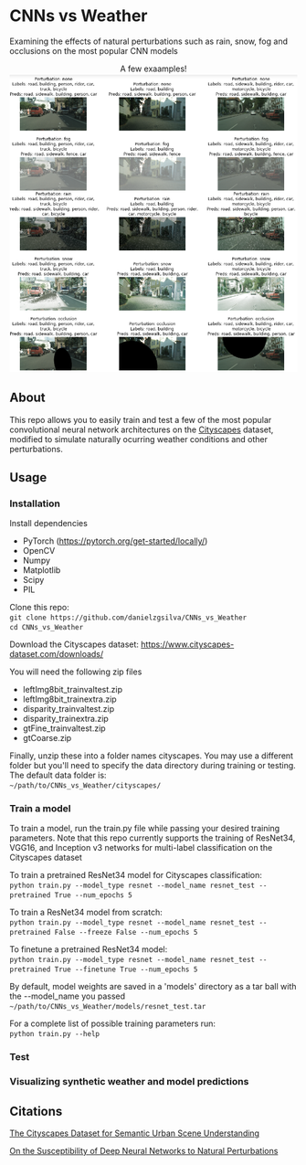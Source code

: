 # CNNs vs Weather
Examining the effects of natural perturbations such as rain, snow, fog and occlusions on the most popular CNN models

<p align="center">A few exaamples!<br>
  <img src='ModelTesting.png' alt='A few examples' />
</p>

## About
This repo allows you to easily train and test a few of the most popular convolutional neural network architectures on the [Cityscapes](https://www.cityscapes-dataset.com/dataset-overview/) dataset, modified to simulate naturally ocurring weather conditions and other perturbations.

## Usage
### Installation
Install dependencies
- PyTorch (https://pytorch.org/get-started/locally/)
- OpenCV
- Numpy
- Matplotlib
- Scipy 
- PIL

Clone this repo:  
```git clone https://github.com/danielzgsilva/CNNs_vs_Weather```  
```cd CNNs_vs_Weather```

Download the Cityscapes dataset: https://www.cityscapes-dataset.com/downloads/

You will need the following zip files
- leftImg8bit_trainvaltest.zip
- leftImg8bit_trainextra.zip
- disparity_trainvaltest.zip
- disparity_trainextra.zip
- gtFine_trainvaltest.zip
- gtCoarse.zip 

Finally, unzip these into a folder names cityscapes. You may use a different folder but you'll need to specify the data directory during training or testing. The default data folder is:  
```~/path/to/CNNs_vs_Weather/cityscapes/```

### Train a model
To train a model, run the train.py file while passing your desired training parameters. Note that this repo currently supports the training of ResNet34, VGG16, and Inception v3 networks for multi-label classification on the Cityscapes dataset

To train a pretrained ResNet34 model for Cityscapes classification:  
```python train.py --model_type resnet --model_name resnet_test --pretrained True --num_epochs 5```

To train a ResNet34 model from scratch:  
```python train.py --model_type resnet --model_name resnet_test --pretrained False --freeze False --num_epochs 5```

To finetune a pretrained ResNet34 model:  
```python train.py --model_type resnet --model_name resnet_test --pretrained True --finetune True --num_epochs 5```

By default, model weights are saved in a 'models' directory as a tar ball with the --model_name you passed  
```~/path/to/CNNs_vs_Weather/models/resnet_test.tar```

For a complete list of possible training parameters run:  
```python train.py --help```

### Test


### Visualizing synthetic weather and model predictions


## Citations
[The Cityscapes Dataset for Semantic Urban Scene Understanding](https://arxiv.org/abs/1604.01685)

[On the Susceptibility of Deep Neural Networks to Natural Perturbations](https://www.osti.gov/biblio/1557474)

